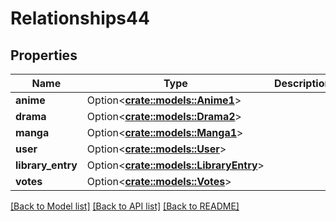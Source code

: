 # Relationships44

## Properties

Name | Type | Description | Notes
------------ | ------------- | ------------- | -------------
**anime** | Option<[**crate::models::Anime1**](anime1.md)> |  | [optional]
**drama** | Option<[**crate::models::Drama2**](drama2.md)> |  | [optional]
**manga** | Option<[**crate::models::Manga1**](manga1.md)> |  | [optional]
**user** | Option<[**crate::models::User**](user.md)> |  | [optional]
**library_entry** | Option<[**crate::models::LibraryEntry**](libraryEntry.md)> |  | [optional]
**votes** | Option<[**crate::models::Votes**](votes.md)> |  | [optional]

[[Back to Model list]](../README.md#documentation-for-models) [[Back to API list]](../README.md#documentation-for-api-endpoints) [[Back to README]](../README.md)


